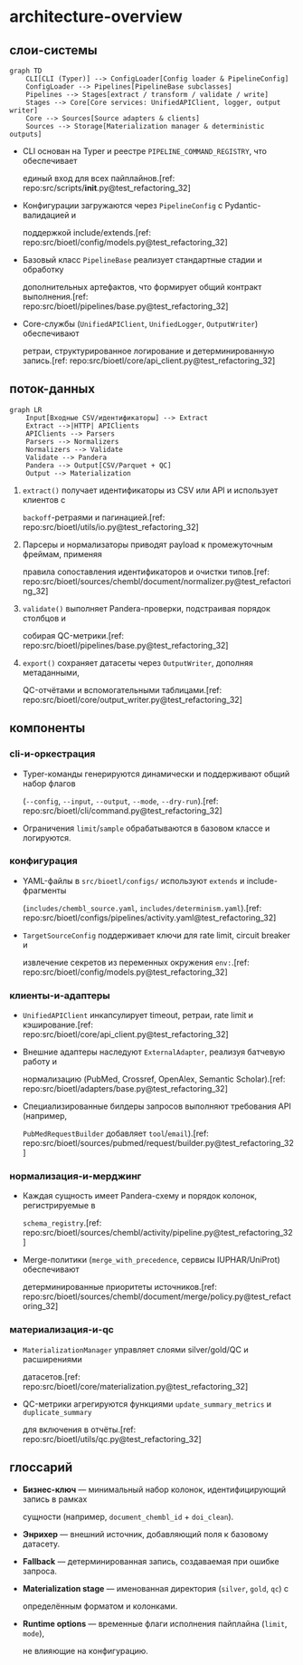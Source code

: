 # architecture-overview

## слои-системы

```mermaid
graph TD
    CLI[CLI (Typer)] --> ConfigLoader[Config loader & PipelineConfig]
    ConfigLoader --> Pipelines[PipelineBase subclasses]
    Pipelines --> Stages[extract / transform / validate / write]
    Stages --> Core[Core services: UnifiedAPIClient, logger, output writer]
    Core --> Sources[Source adapters & clients]
    Sources --> Storage[Materialization manager & deterministic outputs]
```

- CLI основан на Typer и реестре `PIPELINE_COMMAND_REGISTRY`, что обеспечивает

  единый вход для всех пайплайнов.[ref: repo:src/scripts/__init__.py@test_refactoring_32]

- Конфигурации загружаются через `PipelineConfig` с Pydantic-валидацией и

  поддержкой include/extends.[ref: repo:src/bioetl/config/models.py@test_refactoring_32]

- Базовый класс `PipelineBase` реализует стандартные стадии и обработку

  дополнительных артефактов, что формирует общий контракт выполнения.[ref: repo:src/bioetl/pipelines/base.py@test_refactoring_32]

- Core-службы (`UnifiedAPIClient`, `UnifiedLogger`, `OutputWriter`) обеспечивают

  ретраи, структурированное логирование и детерминированную запись.[ref: repo:src/bioetl/core/api_client.py@test_refactoring_32]

## поток-данных

```mermaid
graph LR
    Input[Входные CSV/идентификаторы] --> Extract
    Extract -->|HTTP| APIClients
    APIClients --> Parsers
    Parsers --> Normalizers
    Normalizers --> Validate
    Validate --> Pandera
    Pandera --> Output[CSV/Parquet + QC]
    Output --> Materialization
```

1. `extract()` получает идентификаторы из CSV или API и использует клиентов с

   `backoff`-ретраями и пагинацией.[ref: repo:src/bioetl/utils/io.py@test_refactoring_32]

2. Парсеры и нормализаторы приводят payload к промежуточным фреймам, применяя

   правила сопоставления идентификаторов и очистки типов.[ref: repo:src/bioetl/sources/chembl/document/normalizer.py@test_refactoring_32]

3. `validate()` выполняет Pandera-проверки, подстраивая порядок столбцов и

   собирая QC-метрики.[ref: repo:src/bioetl/pipelines/base.py@test_refactoring_32]

4. `export()` сохраняет датасеты через `OutputWriter`, дополняя метаданными,

   QC-отчётами и вспомогательными таблицами.[ref: repo:src/bioetl/core/output_writer.py@test_refactoring_32]

## компоненты

### cli-и-оркестрация

- Typer-команды генерируются динамически и поддерживают общий набор флагов

  (`--config`, `--input`, `--output`, `--mode`, `--dry-run`).[ref: repo:src/bioetl/cli/command.py@test_refactoring_32]

- Ограничения `limit`/`sample` обрабатываются в базовом классе и логируются.

### конфигурация

- YAML-файлы в `src/bioetl/configs/` используют `extends` и include-фрагменты

  (`includes/chembl_source.yaml`, `includes/determinism.yaml`).[ref: repo:src/bioetl/configs/pipelines/activity.yaml@test_refactoring_32]

- `TargetSourceConfig` поддерживает ключи для rate limit, circuit breaker и

  извлечение секретов из переменных окружения `env:`.[ref: repo:src/bioetl/config/models.py@test_refactoring_32]

### клиенты-и-адаптеры

- `UnifiedAPIClient` инкапсулирует timeout, ретраи, rate limit и кэширование.[ref: repo:src/bioetl/core/api_client.py@test_refactoring_32]
- Внешние адаптеры наследуют `ExternalAdapter`, реализуя батчевую работу и

  нормализацию (PubMed, Crossref, OpenAlex, Semantic Scholar).[ref: repo:src/bioetl/adapters/base.py@test_refactoring_32]

- Специализированные билдеры запросов выполняют требования API (например,

  `PubMedRequestBuilder` добавляет `tool`/`email`).[ref: repo:src/bioetl/sources/pubmed/request/builder.py@test_refactoring_32]

### нормализация-и-мерджинг

- Каждая сущность имеет Pandera-схему и порядок колонок, регистрируемые в

  `schema_registry`.[ref: repo:src/bioetl/sources/chembl/activity/pipeline.py@test_refactoring_32]

- Merge-политики (`merge_with_precedence`, сервисы IUPHAR/UniProt) обеспечивают

  детерминированные приоритеты источников.[ref: repo:src/bioetl/sources/chembl/document/merge/policy.py@test_refactoring_32]

### материализация-и-qc

- `MaterializationManager` управляет слоями silver/gold/QC и расширениями

  датасетов.[ref: repo:src/bioetl/core/materialization.py@test_refactoring_32]

- QC-метрики агрегируются функциями `update_summary_metrics` и `duplicate_summary`

  для включения в отчёты.[ref: repo:src/bioetl/utils/qc.py@test_refactoring_32]

## глоссарий

- **Бизнес-ключ** — минимальный набор колонок, идентифицирующий запись в рамках

  сущности (например, `document_chembl_id` + `doi_clean`).

- **Энрихер** — внешний источник, добавляющий поля к базовому датасету.
- **Fallback** — детерминированная запись, создаваемая при ошибке запроса.
- **Materialization stage** — именованная директория (`silver`, `gold`, `qc`) с

  определённым форматом и колонками.

- **Runtime options** — временные флаги исполнения пайплайна (`limit`, `mode`),

  не влияющие на конфигурацию.
